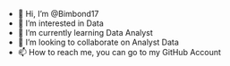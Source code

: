 - 👋 Hi, I’m @Bimbond17
- 👀 I’m interested in Data
- 🌱 I’m currently learning Data Analyst
- 💞️ I’m looking to collaborate on Analyst Data
- 📫 How to reach me, you can go to my GitHub  Account

<!---
Bimbond17/Bimbond17 is a ✨ special ✨ repository because its `README.md` (this file) appears on your GitHub profile.
You can click the Preview link to take a look at your changes.
--->
